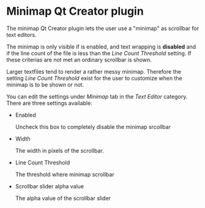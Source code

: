 # Minimap Qt Creator plugin

The minimap Qt Creator plugin lets the user use a "minimap" as scrollbar for text editors.

The minimap is only visible if is enabled, and text wrapping is **disabled** and if the line count of the file is less than the *Line Count Threshold* setting. If these criterias are not met an ordinary scrollbar is shown.

Larger textfiles tend to render a rather messy minimap. Therefore the setting *Line Count Threshold* exist for the user to customize when the minimap is to be shown or not.

You can edit the settings under *Minimap* tab in the *Text Editor* category. There are three settings available:

* Enabled

    Uncheck this box to completely disable the minimap srcollbar

* Width

    The width in pixels of the scrollbar.

* Line Count Threshold

    The threshold where minimap scrollbar

* Scrollbar slider alpha value

    The alpha value of the scrollbar slider
